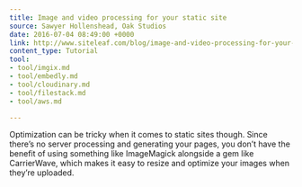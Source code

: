 ```yaml
---
title: Image and video processing for your static site
source: Sawyer Hollenshead, Oak Studios
date: 2016-07-04 08:49:00 +0000
link: http://www.siteleaf.com/blog/image-and-video-processing-for-your-static-site/
content_type: Tutorial
tool:
- tool/imgix.md
- tool/embedly.md
- tool/cloudinary.md
- tool/filestack.md
- tool/aws.md

---
```

Optimization can be tricky when it comes to static sites though. Since there’s no server processing and generating your pages, you don’t have the benefit of using something like ImageMagick alongside a gem like CarrierWave, which makes it easy to resize and optimize your images when they’re uploaded.

